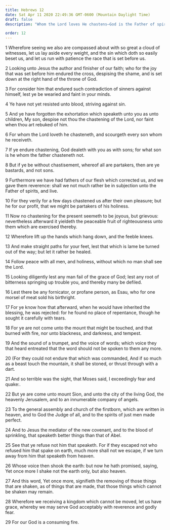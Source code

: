 ```yaml
---
title: Hebrews 12
date: Sat Apr 11 2020 22:49:36 GMT-0600 (Mountain Daylight Time)
draft: false
description: "Whom the Lord loves He chastens—God is the Father of spirits—To see God, follow peace and holiness—Exalted Saints belong to the Church of the Firstborn."

order: 12
---
```

    
1 Wherefore seeing we also are compassed about with so great a cloud of witnesses, let us lay aside every weight, and the sin which doth so easily beset us, and let us run with patience the race that is set before us.

2 Looking unto Jesus the author and finisher of our faith; who for the joy that was set before him endured the cross, despising the shame, and is set down at the right hand of the throne of God.

3 For consider him that endured such contradiction of sinners against himself, lest ye be wearied and faint in your minds.

4 Ye have not yet resisted unto blood, striving against sin.

5 And ye have forgotten the exhortation which speaketh unto you as unto children, My son, despise not thou the chastening of the Lord, nor faint when thou art rebuked of him.

6 For whom the Lord loveth he chasteneth, and scourgeth every son whom he receiveth.

7 If ye endure chastening, God dealeth with you as with sons; for what son is he whom the father chasteneth not.

8 But if ye be without chastisement, whereof all are partakers, then are ye bastards, and not sons.

9 Furthermore we have had fathers of our flesh which corrected us, and we gave them reverence: shall we not much rather be in subjection unto the Father of spirits, and live.

10 For they verily for a few days chastened us after their own pleasure; but he for our profit, that we might be partakers of his holiness.

11 Now no chastening for the present seemeth to be joyous, but grievous: nevertheless afterward it yieldeth the peaceable fruit of righteousness unto them which are exercised thereby.

12 Wherefore lift up the hands which hang down, and the feeble knees.

13 And make straight paths for your feet, lest that which is lame be turned out of the way; but let it rather be healed.

14 Follow peace with all men, and holiness, without which no man shall see the Lord.

15 Looking diligently lest any man fail of the grace of God; lest any root of bitterness springing up trouble you, and thereby many be defiled.

16 Lest there be any fornicator, or profane person, as Esau, who for one morsel of meat sold his birthright.

17 For ye know how that afterward, when he would have inherited the blessing, he was rejected: for he found no place of repentance, though he sought it carefully with tears.

18 For ye are not come unto the mount that might be touched, and that burned with fire, nor unto blackness, and darkness, and tempest.

19 And the sound of a trumpet, and the voice of words; which voice they that heard entreated that the word should not be spoken to them any more.

20 (For they could not endure that which was commanded, And if so much as a beast touch the mountain, it shall be stoned, or thrust through with a dart.

21 And so terrible was the sight, that Moses said, I exceedingly fear and quake:.

22 But ye are come unto mount Sion, and unto the city of the living God, the heavenly Jerusalem, and to an innumerable company of angels.

23 To the general assembly and church of the firstborn, which are written in heaven, and to God the Judge of all, and to the spirits of just men made perfect.

24 And to Jesus the mediator of the new covenant, and to the blood of sprinkling, that speaketh better things than that of Abel.

25 See that ye refuse not him that speaketh. For if they escaped not who refused him that spake on earth, much more shall not we escape, if we turn away from him that speaketh from heaven.

26 Whose voice then shook the earth: but now he hath promised, saying, Yet once more I shake not the earth only, but also heaven.

27 And this word, Yet once more, signifieth the removing of those things that are shaken, as of things that are made, that those things which cannot be shaken may remain.

28 Wherefore we receiving a kingdom which cannot be moved, let us have grace, whereby we may serve God acceptably with reverence and godly fear.

29 For our God is a consuming fire.

